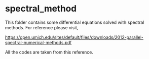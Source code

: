 # spectral_method
This folder contains some differential equations solved with spectral methods. For reference please visit, 

https://open.umich.edu/sites/default/files/downloads/2012-parallel-spectral-numerical-methods.pdf

All the codes are taken from this reference. 
